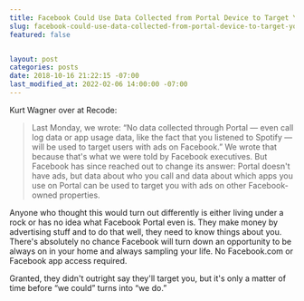 ```yaml
---
title: Facebook Could Use Data Collected from Portal Device to Target You with Ads
slug: facebook-could-use-data-collected-from-portal-device-to-target-you-with-ads
featured: false


layout: post
categories: posts
date: 2018-10-16 21:22:15 -07:00
last_modified_at: 2022-02-06 14:00:00 -07:00
---
```


Kurt Wagner over at Recode:

>  Last Monday, we wrote: “No data collected through Portal — even call log data or app usage data, like the fact that you listened to Spotify — will be used to target users with ads on Facebook.”
> We wrote that because that's what we were told by Facebook executives.
> But Facebook has since reached out to change its answer: Portal doesn't have ads, but data about who you call and data about which apps you use on Portal can be used to target you with ads on other Facebook-owned properties.

Anyone who thought this would turn out differently is either living under a rock or has no idea what Facebook Portal even is. They make money by advertising stuff and to do that well, they need to know things about you. There's absolutely no chance Facebook will turn down an opportunity to be always on in your home and always sampling your life. No Facebook.com or Facebook app access required.

Granted, they didn't outright say they'll target you, but it's only a matter of time before “we could” turns into “we do.”

